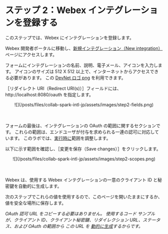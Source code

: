 # ステップ 2：Webex インテグレーションを登録する

このステップでは、Webex にインテグレーションを登録します。

Webex 開発者ポータルに移動し、[新規インテグレーション（New integration）](https://developer.ciscospark.com/add-integration.html)ページにアクセスします。

フォームにインテグレーションの名前、説明、電子メール、アイコンを入力します。
アイコンのサイズは 512 X 512 以上で、インターネットからアクセスできる必要があります。
この [DevNet ロゴ png](https://cdn-images-1.medium.com/max/800/1*X00BUYYZLDk3FqksSg4E6Q.png) を利用できます。

［リダイレクト URI（Redirect URI(s)）］フィールドには、http://localhost:8080/oauth を指定します。

<div align="center">![](/posts/files/collab-spark-intl-jp/assets/images/step2-fields.png)</div><br/><br/>


フォームの最後は、インテグレーションの OAuth の範囲に関するセクションです。
これらの範囲は、エンドユーザが付与を求められる一連の認可に対応しています。
このラボでは、[実行時に](https://github.com/CiscoDevNet/spark-integration-sample/blob/master/server.js#L30)範囲を調整します。

以下に示す範囲を確認し、［変更を保存（Save changes）］をクリックします。

<div align="center">![](/posts/files/collab-spark-intl-jp/assets/images/step2-scopes.png)</div><br/><br/>


Webex は、使用する Webex インテグレーションの一意のクライアント ID と秘密鍵を自動的に生成します。

次のステップでこれらの値を使用するので、このページを開いたままにするか、値を安全な場所に保存します。

_OAuth 認可 URL をコピーする必要はありません。
使用するコード サンプルが、クライアント ID、クライアント秘密鍵、リダイレクション URL、ステータス、および OAuth の範囲から
この URL を [動的に生成](https://github.com/CiscoDevNet/spark-integration-sample/blob/master/server.js#L40)するからです。_
